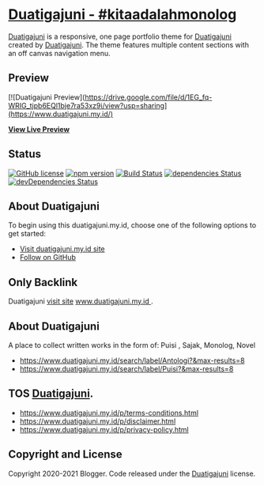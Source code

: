 # [Duatigajuni - #kitaadalahmonolog](https://www.duatigajuni.my.id/)

[Duatigajuni](https://www.duatigajuni.my.id/) is a responsive, one page portfolio theme for [Duatigajuni](https://www.duatigajuni.my.id/) created by [Duatigajuni](https://www.duatigajuni.my.id/). The theme features multiple content sections with an off canvas navigation menu.

## Preview

[![Duatigajuni Preview](https://drive.google.com/file/d/1EG_fq-WRIG_tjpb6EQl1bje7ra53xz9i/view?usp=sharing](https://www.duatigajuni.my.id/)

**[View Live Preview](https://www.duatigajuni.my.id/)**

## Status

[![GitHub license](https://img.shields.io/badge/license-MIT-blue.svg)](https://raw.githubusercontent.com/StartBootstrap/startbootstrap-stylish-portfolio/master/LICENSE)
[![npm version](https://img.shields.io/npm/v/startbootstrap-stylish-portfolio.svg)](https://www.npmjs.com/package/startbootstrap-stylish-portfolio)
[![Build Status](https://travis-ci.org/StartBootstrap/startbootstrap-stylish-portfolio.svg?branch=master)](https://travis-ci.org/StartBootstrap/startbootstrap-stylish-portfolio)
[![dependencies Status](https://david-dm.org/StartBootstrap/startbootstrap-stylish-portfolio/status.svg)](https://david-dm.org/StartBootstrap/startbootstrap-stylish-portfolio)
[![devDependencies Status](https://david-dm.org/StartBootstrap/startbootstrap-stylish-portfolio/dev-status.svg)](https://david-dm.org/StartBootstrap/startbootstrap-stylish-portfolio?type=dev)

## About Duatigajuni

To begin using this duatigajuni.my.id, choose one of the following options to get started:

* [Visit duatigajuni.my.id site](https://www.duatigajuni.my.id/)
* [Follow on GitHub](https://github.com/duatigajuni/duatigajuni.github.io)


## Only Backlink

Duatigajuni [visit site](https://www.duatigajuni.my.id/) [www.duatigajuni.my.id ](https://www.duatigajuni.my.id/).

## About Duatigajuni

A place to collect written works in the form of: Puisi , Sajak, Monolog, Novel

* <https://www.duatigajuni.my.id/search/label/Antologi?&max-results=8>
* <https://www.duatigajuni.my.id/search/label/Puisi?&max-results=8>

## TOS **[Duatigajuni](https://www.duatigajuni.my.id/)**.

* <https://www.duatigajuni.my.id/p/terms-conditions.html>
* <https://www.duatigajuni.my.id/p/disclaimer.html>
* <https://www.duatigajuni.my.id/p/privacy-policy.html>


## Copyright and License

Copyright 2020-2021 Blogger. Code released under the [Duatigajuni](https://www.duatigajuni.my.id/) license.
